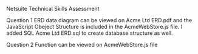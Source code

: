 Netsuite Technical Skills Assessment

Question 1 ERD data diagram can be viewed on Acme Ltd ERD.pdf and the JavaScript Obeject Structure is included in the AcmeWebStore.js file.
I added SQL Acme Ltd ERD.sql to create database structure as well.

Question 2 Function can be viewed on AcmeWebStore.js file
